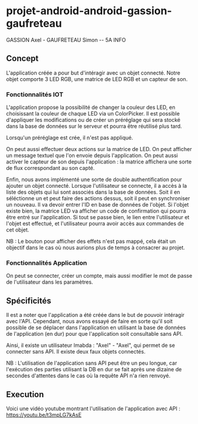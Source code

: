 # projet-android-android-gassion-gaufreteau


GASSION Axel - GAUFRETEAU Simon -- 5A INFO

## Concept

L'application créée a pour but d'intéragir avec un objet connecté.
Notre objet comporte 3 LED RGB, une matrice de LED RGB et un capteur de son.

### Fonctionnalités IOT

L'application propose la possibilité de changer la couleur des LED, en choisissant la couleur de chaque LED via un ColorPicker.
Il est possible d'appliquer les modifications ou de créer un préréglage qui sera stocké dans la base de données sur le serveur et pourra être réutilisé plus tard.

Lorsqu'un préréglage est crée, il n'est pas appliqué.

On peut aussi effectuer deux actions sur la matrice de LED.
On peut afficher un message textuel que l'on envoie depuis l'application.
On peut aussi activer le capteur de son depuis l'application : la matrice affichera une sorte de flux correspondant au son capté.

Enfin, nous avons implémenté une sorte de double authentification pour ajouter un objet connecté.
Lorsque l'utilisateur se connecte, il a accès à la liste des objets qui lui sont associés dans la base de données.
Soit il en séléctionne un et peut faire des actions dessus, soit il peut en synchroniser un nouveau.
Il va devoir entrer l'ID en base de données de l'objet. Si l'objet existe bien, la matrice LED va afficher un code de confirmation qui pourra être entré sur l'application.
Si tout se passe bien, le lien entre l'utilisateur et l'objet est effectué, et l'utilisateur pourra avoir accès aux commandes de cet objet.

NB : Le bouton pour afficher des effets n'est pas mappé, cela était un objectif dans le cas où nous aurions plus de temps à consacrer au projet.

### Fonctionnalités Application

On peut se connecter, créer un compte, mais aussi modifier le mot de passe de l'utilisateur dans les paramètres.


## Spécificités

Il est a noter que l'application a été créée dans le but de pouvoir intéragir avec l'API.
Cependant, nous avons essayé de faire en sorte qu'il soit possible de se déplacer dans l'application en utilisant la base de données de l'application (en dur) pour que l'application soit consultable sans API.

Ainsi, il existe un utilisateur lmabda : "Axel" - "Axel", qui permet de se connecter sans API.
Il existe deux faux objets connectés.

NB : L'utilisation de l'application sans API peut être un peu longue, car l'exécution des parties utilisant la DB en dur se fait après une dizaine de secondes d'attentes dans le cas où la requête API n'a rien renvoyé.


## Execution

Voici une vidéo youtube montrant l'utilisation de l'application avec API : https://youtu.be/t3mpLG7kAsE
